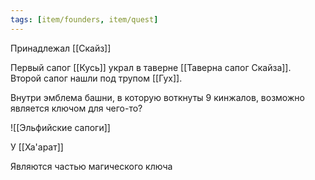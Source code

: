 ```yaml
---
tags: [item/founders, item/quest]
---
```


Принадлежал [[Скайз]]

Первый сапог [[Кусь]] украл в таверне [[Таверна сапог Скайза]].  
Второй сапог нашли под трупом [[Гух]].

Внутри эмблема башни, в которую воткнуты 9 кинжалов, возможно является ключом для чего-то?

![[Эльфийские сапоги]]

У [[Ха'арат]]

Являются частью магического ключа
